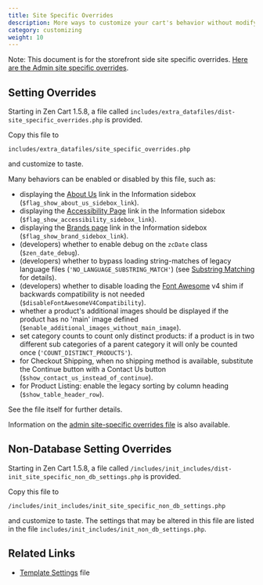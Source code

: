 ```yaml
---
title: Site Specific Overrides 
description: More ways to customize your cart's behavior without modifying core files
category: customizing
weight: 10
---
```


Note: This document is for the storefront side site specific overrides. [Here are the Admin site specific overrides](/user/admin/site_specific_overrides/). 

## Setting Overrides 

Starting in Zen Cart 1.5.8, a file called `includes/extra_datafiles/dist-site_specific_overrides.php` is provided.  

Copy this file to 

`includes/extra_datafiles/site_specific_overrides.php`

and customize to taste. 

Many behaviors can be enabled or disabled by this file, such as:

- displaying the [About Us](/user/storefront_pages/about_us/) link in the Information sidebox (```$flag_show_about_us_sidebox_link```).
- displaying the [Accessibility Page](/user/storefront_pages/accessibility/) link in the Information sidebox (```$flag_show_accessibility_sidebox_link```).
- displaying the [Brands page](/user/storefront_pages/brands/) link in the Information sidebox (```$flag_show_brand_sidebox_link```).
- (developers) whether to enable debug on the `zcDate` class (```$zen_date_debug```).
- (developers) whether to bypass loading string-matches of legacy language files (```'NO_LANGUAGE_SUBSTRING_MATCH'```)  (see [Substring Matching](/dev/languages/158_order_language_files/) for details).
- (developers) whether to disable loading the [Font Awesome](/user/template/font_awesome/) v4 shim if backwards compatibility is not needed (```$disableFontAwesomeV4Compatibility```).
- whether a product's additional images should be displayed if the product has no 'main' image defined (```$enable_additional_images_without_main_image```).
- set category counts to count only distinct products: if a product is in two different sub categories of a parent category it will only be counted once (```'COUNT_DISTINCT_PRODUCTS'```).
- for Checkout Shipping, when no shipping method is available, substitute the Continue button with a Contact Us button (```$show_contact_us_instead_of_continue```).
- for Product Listing: enable the legacy sorting by column heading (```$show_table_header_row```).

See the file itself for further details.

Information on the [admin site-specific overrides file](/user/admin/site_specific_overrides/) is also available. 

## Non-Database Setting Overrides 

Starting in Zen Cart 1.5.8, a file called `/includes/init_includes/dist-init_site_specific_non_db_settings.php` is provided.  

Copy this file to 

`/includes/init_includes/init_site_specific_non_db_settings.php`

and customize to taste. The settings that may be altered in this file are listed in the file `includes/init_includes/init_non_db_settings.php`.

## Related Links 
- [Template Settings](/dev/code/template_settings/) file

